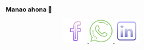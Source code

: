 ### Manao ahona 👋

<p align="center">
  <a href="https://www.facebook.com/profile.php?id=100041684590046">
      <img src="https://github.com/RandJess/RandJess/blob/684779309b829b48f361cecf151e6067ef03323a/icons8-facebook-f-64%20(1).png" alt="facebook">
  </a>
  <a href="">
      <img src="https://github.com/RandJess/RandJess/blob/684779309b829b48f361cecf151e6067ef03323a/icons8-whatsapp-64.png" alt="whatsapp">
  </a>
  <a href="https://www.linkedin.com/in/jessica-rand-15a488235/">
      <img src="https://github.com/RandJess/RandJess/blob/684779309b829b48f361cecf151e6067ef03323a/icons8-linkedin-64.png" alt="linkedin">
  </a>
</p>
